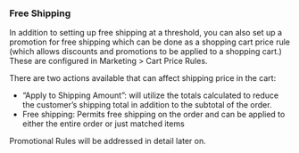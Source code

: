 ### Free Shipping

In addition to setting up free shipping at a threshold, you can also set up a promotion for free shipping which can be done as a shopping cart price rule (which allows discounts and promotions to be applied to a shopping cart.) These are configured in Marketing > Cart Price Rules.

There are two actions available that can affect shipping price in the cart:

* “Apply to Shipping Amount”: will utilize the totals calculated to reduce the customer’s shipping total in addition to the subtotal of the order.
* Free shipping: Permits free shipping on the order and can be applied to either the entire order or just matched items

Promotional Rules will be addressed in detail later on.
